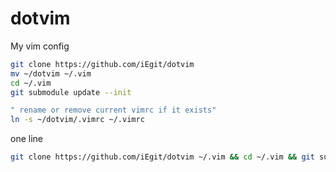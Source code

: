 dotvim
======
My vim config

```sh
git clone https://github.com/iEgit/dotvim
mv ~/dotvim ~/.vim 
cd ~/.vim
git submodule update --init

" rename or remove current vimrc if it exists"
ln -s ~/dotvim/.vimrc ~/.vimrc
```

one line
```sh
git clone https://github.com/iEgit/dotvim ~/.vim && cd ~/.vim && git submodule update --init && ln -s  ~/.vim/.vimrc ~/.vimrc && cd -
```

